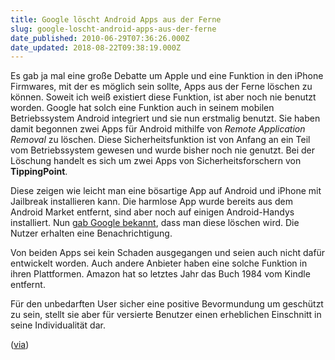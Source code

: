 ```yaml
---
title: Google löscht Android Apps aus der Ferne
slug: google-loscht-android-apps-aus-der-ferne
date_published: 2010-06-29T07:36:26.000Z
date_updated: 2018-08-22T09:38:19.000Z
---
```


Es gab ja mal eine große Debatte um Apple und eine Funktion in den iPhone Firmwares, mit der es möglich sein sollte, Apps aus der Ferne löschen zu können. Soweit ich weiß existiert diese Funktion, ist aber noch nie benutzt worden. Google hat solch eine Funktion auch in seinem mobilen Betriebssystem Android integriert und sie nun erstmalig benutzt. Sie haben damit begonnen zwei Apps für Android mithilfe von *Remote  Application Removal* zu löschen. Diese Sicherheitsfunktion ist von Anfang  an ein Teil vom Betriebssystem gewesen und wurde bisher noch nie  genutzt. Bei der Löschung handelt es sich um zwei Apps  von Sicherheitsforschern von **TippingPoint**.

Diese zeigen wie  leicht man eine bösartige App auf Android und iPhone mit Jailbreak  installieren kann. Die harmlose App wurde bereits aus dem Android Market  entfernt, sind aber noch auf einigen Android-Handys installiert. Nun [gab  Google bekannt](http://android-developers.blogspot.com/2010/06/exercising-our-remote-application.html), dass man diese löschen wird. Die Nutzer erhalten  eine Benachrichtigung.

Von beiden Apps sei kein Schaden  ausgegangen und seien auch nicht dafür entwickelt worden. Auch andere  Anbieter haben eine solche Funktion in ihren Plattformen. Amazon hat so  letztes Jahr das Buch 1984 vom Kindle entfernt.

Für den unbedarften User sicher eine positive Bevormundung um geschützt zu sein, stellt sie aber für versierte Benutzer einen erheblichen Einschnitt in seine Individualität dar.

([via](http://www.googlewatchblog.de/2010/06/25/google-loescht-android-apps-aus-der-ferne/))
